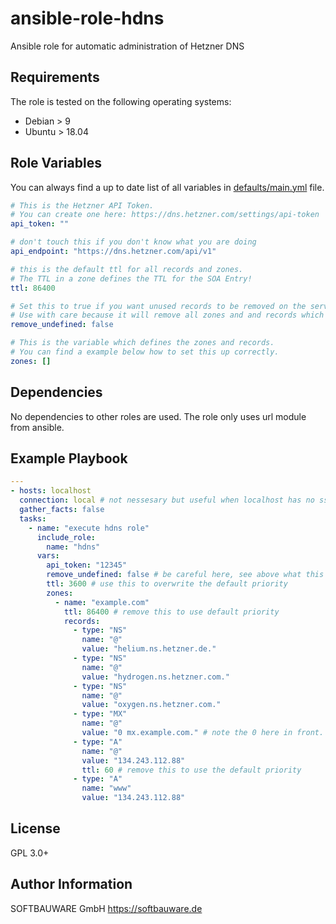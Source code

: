 # ansible-role-hdns

Ansible role for automatic administration of Hetzner DNS

## Requirements

The role is tested on the following operating systems:

- Debian > 9
- Ubuntu > 18.04

## Role Variables

You can always find a up to date list of all variables in [defaults/main.yml](https://github.com/softbauware/ansible-role-hdns/blob/main/defaults/main.yml) file.

```yaml
# This is the Hetzner API Token.
# You can create one here: https://dns.hetzner.com/settings/api-token
api_token: ""

# don't touch this if you don't know what you are doing
api_endpoint: "https://dns.hetzner.com/api/v1"

# this is the default ttl for all records and zones.
# The TTL in a zone defines the TTL for the SOA Entry!
ttl: 86400

# Set this to true if you want unused records to be removed on the server.
# Use with care because it will remove all zones and and records which are not in zones var.
remove_undefined: false

# This is the variable which defines the zones and records.
# You can find a example below how to set this up correctly.
zones: []
```

## Dependencies

No dependencies to other roles are used. The role only uses url module from ansible.

## Example Playbook

```yaml
---
- hosts: localhost
  connection: local # not nessesary but useful when localhost has no ssh server
  gather_facts: false
  tasks:
    - name: "execute hdns role"
      include_role:
        name: "hdns"
      vars:
        api_token: "12345"
        remove_undefined: false # be careful here, see above what this does
        ttl: 3600 # use this to overwrite the default priority
        zones:
          - name: "example.com"
            ttl: 86400 # remove this to use default priority
            records:
              - type: "NS"
                name: "@"
                value: "helium.ns.hetzner.de."
              - type: "NS"
                name: "@"
                value: "hydrogen.ns.hetzner.com."
              - type: "NS"
                name: "@"
                value: "oxygen.ns.hetzner.com."
              - type: "MX"
                name: "@"
                value: "0 mx.example.com." # note the 0 here in front. this is the mx priority
              - type: "A"
                name: "@"
                value: "134.243.112.88"
                ttl: 60 # remove this to use the default priority
              - type: "A"
                name: "www"
                value: "134.243.112.88"
```

## License

GPL 3.0+

## Author Information

SOFTBAUWARE GmbH <https://softbauware.de>
